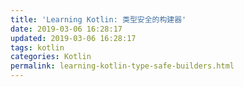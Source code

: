 ```yaml
---
title: 'Learning Kotlin: 类型安全的构建器'
date: 2019-03-06 16:28:17
updated: 2019-03-06 16:28:17
tags: kotlin
categories: Kotlin
permalink: learning-kotlin-type-safe-builders.html
---
```

